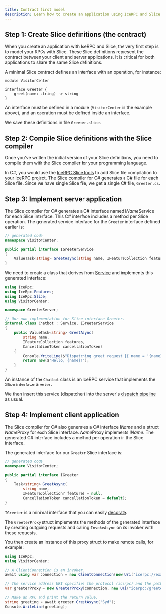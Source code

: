 ```yaml
---
title: Contract first model
description: Learn how to create an application using IceRPC and Slice.
---
```


## Step 1: Create Slice definitions (the contract)

When you create an application with IceRPC and Slice, the very first step is to model your RPCs with Slice. These Slice
definitions represent the contract between your client and server applications. It is critical for both applications to
share the same Slice definitions.

A minimal Slice contract defines an interface with an operation, for instance:

```slice
module VisitorCenter

interface Greeter {
    greet(name: string) -> string
}
```

An interface must be defined in a module (`VisitorCenter` in the example above), and an operation must be defined inside
an interface.

We save these definitions in file `Greeter.slice`.

## Step 2: Compile Slice definitions with the Slice compiler

Once you've written the initial version of your Slice definitions, you need to compile them with the Slice compiler for
your programming language.

In C#, you would use the [IceRPC Slice tools][slice-tools] to add Slice file compilation to your IceRPC project. The
Slice compiler for C# generates a C# file for each Slice file. Since we have single Slice file, we get a single C# file,
`Greeter.cs`.

## Step 3: Implement server application

The Slice compiler for C# generates a C# interface named I*Name*Service for each Slice interface. This C# interface
includes a method per Slice operation. The generated service interface for the `Greeter` interface defined earlier is:

```csharp
// generated code
namespace VisitorCenter;

public partial interface IGreeterService
{
    ValueTask<string> GreetAsync(string name, IFeatureCollection features, CancellationToken cancellationToken);
}
```

We need to create a class that derives from [Service] and implements this generated interface:

```csharp
using IceRpc;
using IceRpc.Features;
using IceRpc.Slice;
using VisitorCenter;

namespace GreeterServer;

// Our own implementation for Slice interface Greeter.
internal class Chatbot : Service, IGreeterService
{
    public ValueTask<string> GreetAsync(
        string name,
        IFeatureCollection features,
        CancellationToken cancellationToken)
    {
        Console.WriteLine($"Dispatching greet request {{ name = '{name}' }}");
        return new($"Hello, {name}!");
    }
}
```

An instance of the `Chatbot` class is an IceRPC service that implements the Slice interface `Greeter`.

We then insert this service (dispatcher) into the server's [dispatch pipeline][dispatch-pipeline] as usual.

## Step 4: Implement client application

The Slice compiler for C# also generates a C# interface I*Name* and a struct *Name*Proxy for each Slice interface.
*Name*Proxy implements I*Name*. The generated C# interface includes a method per operation in the Slice interface.

The generated interface for our `Greeter` Slice interface is:

```csharp
// generated code
namespace VisitorCenter;

public partial interface IGreeter
{
    Task<string> GreetAsync(
        string name,
        IFeatureCollection? features = null,
        CancellationToken cancellationToken = default);
}
```

`IGreeter` is a minimal interface that you can easily [decorate].

The `GreeterProxy` struct implements the methods of the generated interface by creating outgoing requests and calling
`InvokeAsync` on its invoker with these requests.

You then create an instance of this proxy struct to make remote calls, for example:

```csharp
using IceRpc;
using VisitorCenter;

// A ClientConnection is an invoker.
await using var connection = new ClientConnection(new Uri("icerpc://examples.zeroc.com"));

// The service address URI specifies the protocol (icerpc) and the path (/greeter).
var greeterProxy = new GreeterProxy(connection, new Uri("icerpc:/greeter"));

// Make an RPC and print the return value.
string greeting = await greeter.GreetAsync("Syd");
Console.WriteLine(greeting);
```

[dispatch-pipeline]: /icerpc/dispatch/dispatch-pipeline

[decorate]: https://en.wikipedia.org/wiki/Decorator_pattern
[slice-tools]: https://www.nuget.org/packages/IceRpc.Slice.Tools

[Service]: csharp:IceRpc.Slice.Service
